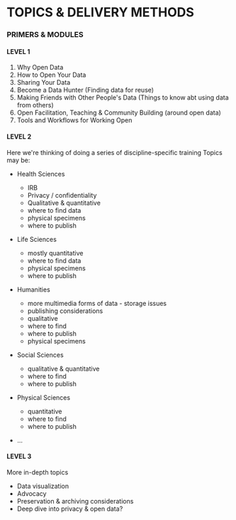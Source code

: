 # TOPICS & DELIVERY METHODS

### PRIMERS & MODULES
#### LEVEL 1
1. Why Open Data
2. How to Open Your Data
3. Sharing Your Data
4. Become a Data Hunter (Finding data for reuse)
5. Making Friends with Other People's Data (Things to know abt using data from others)
6. Open Facilitation, Teaching & Community Building (around open data)
7. Tools and Workflows for Working Open

#### LEVEL 2
Here we're thinking of doing a series of discipline-specific training 
Topics may be:
* Health Sciences
  * IRB
  * Privacy / confidentiality
  * Qualitative & quantitative
  * where to find data
  * physical specimens
  * where to publish
* Life Sciences
  * mostly quantitative
  * where to find data
  * physical specimens
  * where to publish
* Humanities
  * more multimedia forms of data - storage issues
  * publishing considerations
  * qualitative
  * where to find
  * where to publish
  * physical specimens
* Social Sciences
  * qualitative & quantitative
  * where to find
  * where to publish
* Physical Sciences
  * quantitative
  * where to find
  * where to publish
  
  
* ...

#### LEVEL 3
More in-depth topics
* Data visualization
* Advocacy
* Preservation & archiving considerations
* Deep dive into privacy & open data?


